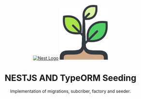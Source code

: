 <p align="center">
  <span align="center">
  <a href="http://nestjs.com/" target="blank"><img src="https://nestjs.com/img/logo-small.svg" width="200" alt="Nest Logo" /></a>
</span>
<span align="center">
  <a href="https://www.npmjs.com/package/typeorm-seeding" target="blank"><img src="https://github.com/w3tecch/typeorm-seeding/blob/master/logo.png" alt="logo" width="160" /></a>
</span>
</p>
<p align="center">

<h1 align="center" style="text-align: center;">NESTJS AND TypeORM Seeding</h1>

<p align="center">Implementation of migrations, subcriber, factory and seeder.</p>
